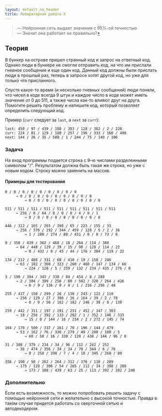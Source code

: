 ```yaml
---
layout: default_no_header
title: Лабораторная работа X
---
```


> — Нейронная сеть выдает значения с 95%-ой точностью  
> — Значит она работает не правильно?[*]({{site.baseurl}}/resources/labs/lab-x/01_demotivator.png)

## Теория

В бункер на острове пришел странный код и запрос на ответный код. Однако люди в бункере не смогли отправить код, 
на что им прислали гневное сообщение и еще один код. Данный код должны были прислать люди в прошлый раз, теперь в запросе хотят 
другой код, но уже для только что присланного. 

Спустя какое-то время (и несколько гневных сообщений) люди поняли, что чисел в коде всегда 9 штук и каждое число в коде 
может иметь значение от 0 до 511, а также числа как-то влияют друг на друга. Помогите решить проблему и напишите код, который позволяет определить следующий код.

Пример (`curr` следует за `last`, а `next` за `curr`):
```
last: 450 / 97 / 439 / 180 / 383 / 128 / 382 / 2 / 220
curr: 224 / 81 / 129 / 180 / 257 / 196 / 333 / 160 / 490
next: 144 / 26 / 35 / 508 / 1 / 244 / 75 / 140 / 106
```

### Задача

На вход программы подается строка с 9-ю числами разделенными символом "/". Результатом должна быть
такая же строка, но уже с новым кодом. Строку можно заменить на массив.

#### Примеры для тестирования

```
0 / 0 / 0 / 0 / 0 / 0 / 0 / 0 / 0
     → 0 / 0 / 0 / 0 / 0 / 0 / 0 / 0 / 0
         → 0 / 0 / 0 / 0 / 0 / 0 / 0 / 0 / 0
```
```
511 / 511 / 511 / 511 / 511 / 511 / 511 / 511 / 511
     → 256 / 0 / 64 / 0 / 0 / 0 / 4 / 0 / 1
         → 0 / 0 / 0 / 0 / 0 / 0 / 0 / 0 / 0
```
```
446 / 312 / 165 / 265 / 398 / 65 / 223 / 155 / 33
     → 256 / 376 / 292 / 344 / 459 / 128 / 5 / 2 / 36
         → 1 / 288 / 274 / 88 / 451 / 0 / 0 / 73 / 0
```
```
9 / 358 / 439 / 362 / 468 / 18 / 264 / 114 / 308
     → 64 / 448 / 129 / 39 / 15 / 98 / 128 / 114 / 22
         → 0 / 432 / 0 / 45 / 44 / 176 / 384 / 119 / 22
```
```
134 / 212 / 488 / 331 / 68 / 410 / 19 / 158 / 246
     → 63 / 182 / 360 / 323 / 260 / 460 / 147 / 134 / 66
         → 224 / 128 / 5 / 259 / 132 / 234 / 435 / 276 / 0
```
```
3 / 190 / 394 / 343 / 338 / 84 / 454 / 8 / 288
     → 2 / 384 / 399 / 256 / 80 / 502 / 328 / 264 / 416
         → 0 / 9 / 136 / 0 / 4 / 1 / 216 / 296 / 48
```
```
255 / 437 / 150 / 299 / 26 / 130 / 243 / 122 / 110
     → 256 / 129 / 27 / 300 / 26 / 164 / 39 / 2 / 78
         → 0 / 0 / 56 / 162 / 182 / 246 / 38 / 0 / 138
```
```
259 / 442 / 311 / 197 / 291 / 251 / 452 / 147 / 303
     → 18 / 256 / 392 / 133 / 202 / 1 / 352 / 146 / 333
         → 15 / 0 / 144 / 16 / 234 / 2 / 272 / 145 / 74
```
```
164 / 170 / 500 / 337 / 261 / 70 / 196 / 144 / 479
     → 53 / 162 / 76 / 336 / 279 / 49 / 208 / 160 / 5
         → 60 / 58 / 16 / 338 / 128 / 438 / 144 / 96 / 0
```
```
31 / 308 / 379 / 234 / 34 / 96 / 112 / 242 / 252
     → 36 / 474 / 356 / 34 / 34 / 70 / 344 / 6 / 76
         → 0 / 258 / 390 / 7 / 4 / 18 / 345 / 260 / 80
```
```
356 / 190 / 50 / 262 / 264 / 312 / 376 / 110 / 209
     → 175 / 128 / 306 / 54 / 265 / 112 / 34 / 398 / 208
         → 173 / 108 / 439 / 63 / 25 / 113 / 392 / 202 / 248
```


### Дополнительно

Если есть возможность, то можно попробовать решить задачу с помощью нейронной сети
и желательно с высокой точностью. Правда в таком случае придется работать со сверточной 
сетью и автодекодером.
